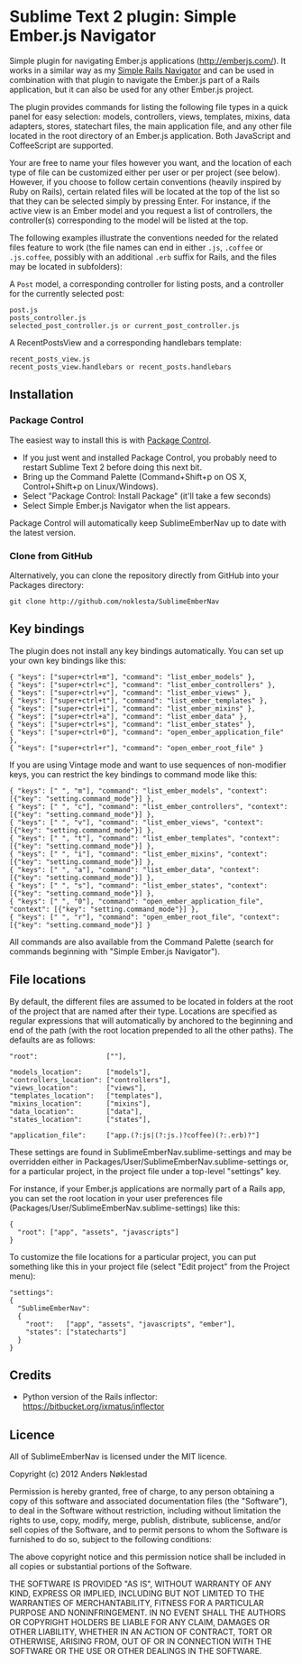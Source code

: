 # Sublime Text 2 plugin: Simple Ember.js Navigator

Simple plugin for navigating Ember.js applications (http://emberjs.com/). It
works in a similar way as my [Simple Rails
Navigator](https://github.com/noklesta/SublimeRailsNav) and can be used in
combination with that plugin to navigate the Ember.js part of a Rails
application, but it can also be used for any other Ember.js project.

The plugin provides commands for listing the following file types in a quick
panel for easy selection: models, controllers, views, templates, mixins, data
adapters, stores, statechart files, the main application file, and any other
file located in the root directory of an Ember.js application. Both JavaScript
and CoffeeScript are supported.

Your are free to name your files however you want, and the location of each
type of file can be customized either per user or per project (see below).
However, if you choose to follow certain conventions (heavily inspired by Ruby
on Rails), certain related files will be located at the top of the list so
that they can be selected simply by pressing Enter. For instance, if the
active view is an Ember model and you request a list of controllers, the
controller(s) corresponding to the model will be listed at the top.

The following examples illustrate the conventions needed for the related files
feature to work (the file names can end in either `.js`, `.coffee` or
`.js.coffee`, possibly with an additional `.erb` suffix for Rails, and the
files may be located in subfolders):

A `Post` model, a corresponding controller for listing posts, and a controller
for the currently selected post:

    post.js
    posts_controller.js
    selected_post_controller.js or current_post_controller.js

A RecentPostsView and a corresponding handlebars template:

    recent_posts_view.js
    recent_posts_view.handlebars or recent_posts.handlebars

## Installation

### Package Control

The easiest way to install this is with [Package
Control](http://wbond.net/sublime\_packages/package\_control).

 * If you just went and installed Package Control, you probably need to restart Sublime Text 2 before doing this next bit.
 * Bring up the Command Palette (Command+Shift+p on OS X, Control+Shift+p on Linux/Windows).
 * Select "Package Control: Install Package" (it'll take a few seconds)
 * Select Simple Ember.js Navigator when the list appears.

Package Control will automatically keep SublimeEmberNav up to date with the latest
version.

### Clone from GitHub

Alternatively, you can clone the repository directly from GitHub into your Packages directory:

    git clone http://github.com/noklesta/SublimeEmberNav

## Key bindings

The plugin does not install any key bindings automatically. You can set up
your own key bindings like this:

    { "keys": ["super+ctrl+m"], "command": "list_ember_models" },
    { "keys": ["super+ctrl+c"], "command": "list_ember_controllers" },
    { "keys": ["super+ctrl+v"], "command": "list_ember_views" },
    { "keys": ["super+ctrl+t"], "command": "list_ember_templates" },
    { "keys": ["super+ctrl+i"], "command": "list_ember_mixins" },
    { "keys": ["super+ctrl+a"], "command": "list_ember_data" },
    { "keys": ["super+ctrl+s"], "command": "list_ember_states" },
    { "keys": ["super+ctrl+0"], "command": "open_ember_application_file" },
    { "keys": ["super+ctrl+r"], "command": "open_ember_root_file" }

If you are using Vintage mode and want to use sequences of non-modifier keys,
you can restrict the key bindings to command mode like this:

    { "keys": [" ", "m"], "command": "list_ember_models", "context": [{"key": "setting.command_mode"}] },
    { "keys": [" ", "c"], "command": "list_ember_controllers", "context": [{"key": "setting.command_mode"}] },
    { "keys": [" ", "v"], "command": "list_ember_views", "context": [{"key": "setting.command_mode"}] },
    { "keys": [" ", "t"], "command": "list_ember_templates", "context": [{"key": "setting.command_mode"}] },
    { "keys": [" ", "i"], "command": "list_ember_mixins", "context": [{"key": "setting.command_mode"}] },
    { "keys": [" ", "a"], "command": "list_ember_data", "context": [{"key": "setting.command_mode"}] },
    { "keys": [" ", "s"], "command": "list_ember_states", "context": [{"key": "setting.command_mode"}] },
    { "keys": [" ", "0"], "command": "open_ember_application_file", "context": [{"key": "setting.command_mode"}] },
    { "keys": [" ", "r"], "command": "open_ember_root_file", "context": [{"key": "setting.command_mode"}] }

All commands are also available from the Command Palette (search for commands
beginning with "Simple Ember.js Navigator").

## File locations

By default, the different files are assumed to be located in folders at the
root of the project that are named after their type. Locations are specified
as regular expressions that will automatically by anchored to the beginning
and end of the path (with the root location prepended to all the other paths).
The defaults are as follows:

    "root":                 [""],

    "models_location":      ["models"],
    "controllers_location": ["controllers"],
    "views_location":       ["views"],
    "templates_location":   ["templates"],
    "mixins_location":      ["mixins"],
    "data_location":        ["data"],
    "states_location":      ["states"],

    "application_file":     ["app.(?:js|(?:js.)?coffee)(?:.erb)?"]

These settings are found in SublimeEmberNav.sublime-settings and may be
overridden either in Packages/User/SublimeEmberNav.sublime-settings or, for a
particular project, in the project file under a top-level "settings" key.

For instance, if your Ember.js applications are normally part of a Rails app,
you can set the root location in your user preferences file
(Packages/User/SublimeEmberNav.sublime-settings) like this:

    {
      "root": ["app", "assets", "javascripts"]
    }

To customize the file locations for a particular project, you can put
something like this in your project file (select "Edit project" from the
Project menu):

    "settings":
    {
      "SublimeEmberNav":
      {
        "root":   ["app", "assets", "javascripts", "ember"],
        "states": ["statecharts"]
      }
    }

## Credits

- Python version of the Rails inflector: <https://bitbucket.org/ixmatus/inflector>

## Licence

All of SublimeEmberNav is licensed under the MIT licence.

  Copyright (c) 2012 Anders Nøklestad

  Permission is hereby granted, free of charge, to any person obtaining a copy
  of this software and associated documentation files (the "Software"), to deal
  in the Software without restriction, including without limitation the rights
  to use, copy, modify, merge, publish, distribute, sublicense, and/or sell
  copies of the Software, and to permit persons to whom the Software is
  furnished to do so, subject to the following conditions:

  The above copyright notice and this permission notice shall be included in
  all copies or substantial portions of the Software.

  THE SOFTWARE IS PROVIDED "AS IS", WITHOUT WARRANTY OF ANY KIND, EXPRESS OR
  IMPLIED, INCLUDING BUT NOT LIMITED TO THE WARRANTIES OF MERCHANTABILITY,
  FITNESS FOR A PARTICULAR PURPOSE AND NONINFRINGEMENT. IN NO EVENT SHALL THE
  AUTHORS OR COPYRIGHT HOLDERS BE LIABLE FOR ANY CLAIM, DAMAGES OR OTHER
  LIABILITY, WHETHER IN AN ACTION OF CONTRACT, TORT OR OTHERWISE, ARISING FROM,
  OUT OF OR IN CONNECTION WITH THE SOFTWARE OR THE USE OR OTHER DEALINGS IN
  THE SOFTWARE.